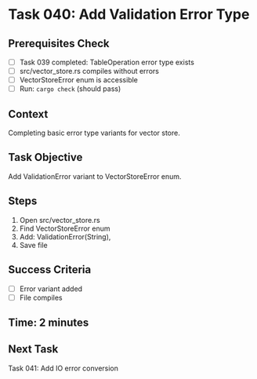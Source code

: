 # Task 040: Add Validation Error Type

## Prerequisites Check
- [ ] Task 039 completed: TableOperation error type exists
- [ ] src/vector_store.rs compiles without errors  
- [ ] VectorStoreError enum is accessible
- [ ] Run: `cargo check` (should pass)

## Context
Completing basic error type variants for vector store.

## Task Objective
Add ValidationError variant to VectorStoreError enum.

## Steps
1. Open src/vector_store.rs
2. Find VectorStoreError enum
3. Add: ValidationError(String),
4. Save file

## Success Criteria
- [ ] Error variant added
- [ ] File compiles

## Time: 2 minutes

## Next Task
Task 041: Add IO error conversion